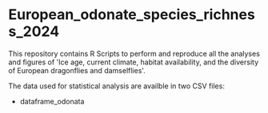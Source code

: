 # European_odonate_species_richness_2024

This repository contains R Scripts to perform and reproduce all the analyses and figures of 'Ice age, current climate, habitat availability, and the diversity of European dragonflies and damselflies'.

The data used for statistical analysis are availble in two CSV files:

- dataframe_odonata
